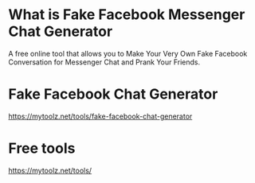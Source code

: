 # What is Fake Facebook Messenger Chat Generator
A free online tool that allows you to Make Your Very Own Fake Facebook Conversation for Messenger Chat and Prank Your Friends.

# Fake Facebook Chat Generator
https://mytoolz.net/tools/fake-facebook-chat-generator

# Free tools
https://mytoolz.net/tools/
